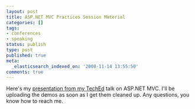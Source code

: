 ```yaml
---
layout: post
title: ASP.NET MVC Practices Session Material
categories: []
tags:
- conferences
- speaking
status: publish
type: post
published: true
meta:
  _elasticsearch_indexed_on: '2008-11-14 13:55:50'
comments: true
---
```

<p>Here's my <a href="http://hadihariri.com/Downloads/ASPNETMVCPractices.pdf">presentation from my TechEd</a> talk on ASP.NET MVC. I'll be uploading the demos as soon as I get them cleaned up. Any questions, you know how to reach me. </p>
